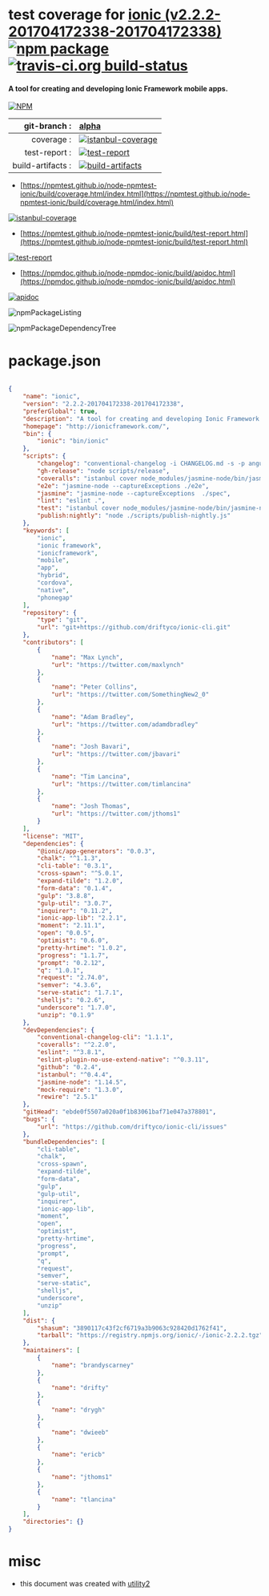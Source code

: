 # test coverage for  [ionic (v2.2.2-201704172338-201704172338)](http://ionicframework.com/)  [![npm package](https://img.shields.io/npm/v/npmtest-ionic.svg?style=flat-square)](https://www.npmjs.org/package/npmtest-ionic) [![travis-ci.org build-status](https://api.travis-ci.org/npmtest/node-npmtest-ionic.svg)](https://travis-ci.org/npmtest/node-npmtest-ionic)
#### A tool for creating and developing Ionic Framework mobile apps.

[![NPM](https://nodei.co/npm/ionic.png?downloads=true&downloadRank=true&stars=true)](https://www.npmjs.com/package/ionic)

| git-branch : | [alpha](https://github.com/npmtest/node-npmtest-ionic/tree/alpha)|
|--:|:--|
| coverage : | [![istanbul-coverage](https://npmtest.github.io/node-npmtest-ionic/build/coverage.badge.svg)](https://npmtest.github.io/node-npmtest-ionic/build/coverage.html/index.html)|
| test-report : | [![test-report](https://npmtest.github.io/node-npmtest-ionic/build/test-report.badge.svg)](https://npmtest.github.io/node-npmtest-ionic/build/test-report.html)|
| build-artifacts : | [![build-artifacts](https://npmtest.github.io/node-npmtest-ionic/glyphicons_144_folder_open.png)](https://github.com/npmtest/node-npmtest-ionic/tree/gh-pages/build)|

- [https://npmtest.github.io/node-npmtest-ionic/build/coverage.html/index.html](https://npmtest.github.io/node-npmtest-ionic/build/coverage.html/index.html)

[![istanbul-coverage](https://npmtest.github.io/node-npmtest-ionic/build/screenCapture.buildCi.browser.%252Ftmp%252Fbuild%252Fcoverage.lib.html.png)](https://npmtest.github.io/node-npmtest-ionic/build/coverage.html/index.html)

- [https://npmtest.github.io/node-npmtest-ionic/build/test-report.html](https://npmtest.github.io/node-npmtest-ionic/build/test-report.html)

[![test-report](https://npmtest.github.io/node-npmtest-ionic/build/screenCapture.buildCi.browser.%252Ftmp%252Fbuild%252Ftest-report.html.png)](https://npmtest.github.io/node-npmtest-ionic/build/test-report.html)

- [https://npmdoc.github.io/node-npmdoc-ionic/build/apidoc.html](https://npmdoc.github.io/node-npmdoc-ionic/build/apidoc.html)

[![apidoc](https://npmdoc.github.io/node-npmdoc-ionic/build/screenCapture.buildCi.browser.%252Ftmp%252Fbuild%252Fapidoc.html.png)](https://npmdoc.github.io/node-npmdoc-ionic/build/apidoc.html)

![npmPackageListing](https://npmtest.github.io/node-npmtest-ionic/build/screenCapture.npmPackageListing.svg)

![npmPackageDependencyTree](https://npmtest.github.io/node-npmtest-ionic/build/screenCapture.npmPackageDependencyTree.svg)



# package.json

```json

{
    "name": "ionic",
    "version": "2.2.2-201704172338-201704172338",
    "preferGlobal": true,
    "description": "A tool for creating and developing Ionic Framework mobile apps.",
    "homepage": "http://ionicframework.com/",
    "bin": {
        "ionic": "bin/ionic"
    },
    "scripts": {
        "changelog": "conventional-changelog -i CHANGELOG.md -s -p angular",
        "gh-release": "node scripts/release",
        "coveralls": "istanbul cover node_modules/jasmine-node/bin/jasmine-node --captureExceptions spec/ && cat coverage/lcov.info | node_modules/coveralls/bin/coveralls.js && rm -rf coverage",
        "e2e": "jasmine-node --captureExceptions ./e2e",
        "jasmine": "jasmine-node --captureExceptions  ./spec",
        "lint": "eslint .",
        "test": "istanbul cover node_modules/jasmine-node/bin/jasmine-node --captureExceptions spec/",
        "publish:nightly": "node ./scripts/publish-nightly.js"
    },
    "keywords": [
        "ionic",
        "ionic framework",
        "ionicframework",
        "mobile",
        "app",
        "hybrid",
        "cordova",
        "native",
        "phonegap"
    ],
    "repository": {
        "type": "git",
        "url": "git+https://github.com/driftyco/ionic-cli.git"
    },
    "contributors": [
        {
            "name": "Max Lynch",
            "url": "https://twitter.com/maxlynch"
        },
        {
            "name": "Peter Collins",
            "url": "https://twitter.com/SomethingNew2_0"
        },
        {
            "name": "Adam Bradley",
            "url": "https://twitter.com/adamdbradley"
        },
        {
            "name": "Josh Bavari",
            "url": "https://twitter.com/jbavari"
        },
        {
            "name": "Tim Lancina",
            "url": "https://twitter.com/timlancina"
        },
        {
            "name": "Josh Thomas",
            "url": "https://twitter.com/jthoms1"
        }
    ],
    "license": "MIT",
    "dependencies": {
        "@ionic/app-generators": "0.0.3",
        "chalk": "^1.1.3",
        "cli-table": "0.3.1",
        "cross-spawn": "^5.0.1",
        "expand-tilde": "1.2.0",
        "form-data": "0.1.4",
        "gulp": "3.8.8",
        "gulp-util": "3.0.7",
        "inquirer": "0.11.2",
        "ionic-app-lib": "2.2.1",
        "moment": "2.11.1",
        "open": "0.0.5",
        "optimist": "0.6.0",
        "pretty-hrtime": "1.0.2",
        "progress": "1.1.7",
        "prompt": "0.2.12",
        "q": "1.0.1",
        "request": "2.74.0",
        "semver": "4.3.6",
        "serve-static": "1.7.1",
        "shelljs": "0.2.6",
        "underscore": "1.7.0",
        "unzip": "0.1.9"
    },
    "devDependencies": {
        "conventional-changelog-cli": "1.1.1",
        "coveralls": "^2.2.0",
        "eslint": "^3.8.1",
        "eslint-plugin-no-use-extend-native": "^0.3.11",
        "github": "0.2.4",
        "istanbul": "^0.4.4",
        "jasmine-node": "1.14.5",
        "mock-require": "1.3.0",
        "rewire": "2.5.1"
    },
    "gitHead": "ebde0f5507a020a0f1b83061baf71e047a378801",
    "bugs": {
        "url": "https://github.com/driftyco/ionic-cli/issues"
    },
    "bundleDependencies": [
        "cli-table",
        "chalk",
        "cross-spawn",
        "expand-tilde",
        "form-data",
        "gulp",
        "gulp-util",
        "inquirer",
        "ionic-app-lib",
        "moment",
        "open",
        "optimist",
        "pretty-hrtime",
        "progress",
        "prompt",
        "q",
        "request",
        "semver",
        "serve-static",
        "shelljs",
        "underscore",
        "unzip"
    ],
    "dist": {
        "shasum": "3890117c43f2cf6719a3b9063c928420d1762f41",
        "tarball": "https://registry.npmjs.org/ionic/-/ionic-2.2.2.tgz"
    },
    "maintainers": [
        {
            "name": "brandyscarney"
        },
        {
            "name": "drifty"
        },
        {
            "name": "drygh"
        },
        {
            "name": "dwieeb"
        },
        {
            "name": "ericb"
        },
        {
            "name": "jthoms1"
        },
        {
            "name": "tlancina"
        }
    ],
    "directories": {}
}
```



# misc
- this document was created with [utility2](https://github.com/kaizhu256/node-utility2)
